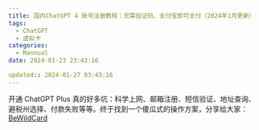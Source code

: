 ```yaml
---
title: 国内ChatGPT 4 账号注册教程：无需验证码、支付宝即可支付（2024年1月更新）
tags:
  - ChatGPT
  - 虚拟卡
categories:
  - Mannual
date: 2024-01-23 23:43:16

updated:: 2024-01-27 03:43:16
---
```


开通 ChatGPT Plus 真的好多坑：科学上网、邮箱注册、短信验证、地址查询、避税州选择、付款失败等等。终于找到一个傻瓜式的操作方案，分享给大家：[BeWildCard](https://bewildcard.com/i/CHATGPT6)